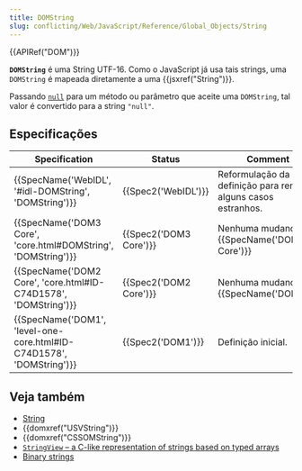 ```yaml
---
title: DOMString
slug: conflicting/Web/JavaScript/Reference/Global_Objects/String
---
```


{{APIRef("DOM")}}

**`DOMString`** é uma String UTF-16. Como o JavaScript já usa tais strings, uma `DOMString` é mapeada diretamente a uma {{jsxref("String")}}.

Passando [`null`](/pt-BR/docs/Web/JavaScript/Reference/Global_Objects/null) para um método ou parâmetro que aceite uma `DOMString`, tal valor é convertido para a string `"null"`.

## Especificações

| Specification                                                                                | Status                       | Comment                                                        |
| -------------------------------------------------------------------------------------------- | ---------------------------- | -------------------------------------------------------------- |
| {{SpecName('WebIDL', '#idl-DOMString', 'DOMString')}}                     | {{Spec2('WebIDL')}}     | Reformulação da definição para remover alguns casos estranhos. |
| {{SpecName('DOM3 Core', 'core.html#DOMString', 'DOMString')}}             | {{Spec2('DOM3 Core')}} | Nenhuma mudança da {{SpecName('DOM2 Core')}}            |
| {{SpecName('DOM2 Core', 'core.html#ID-C74D1578', 'DOMString')}}         | {{Spec2('DOM2 Core')}} | Nenhuma mudança da {{SpecName('DOM1')}}                |
| {{SpecName('DOM1', 'level-one-core.html#ID-C74D1578', 'DOMString')}} | {{Spec2('DOM1')}}     | Definição inicial.                                             |

## Veja também

- [String](/pt-BR/docs/Web/JavaScript/Reference/Global_Objects/String "/pt-BR/docs/Web/API/DOMString")
- {{domxref("USVString")}}
- {{domxref("CSSOMString")}}
- [`StringView` – a C-like representation of strings based on typed arrays](/pt-BR/docs/Web/JavaScript/Typed_arrays/String_view)
- [Binary strings](/pt-BR/docs/Web/API/DOMString/Binary)
